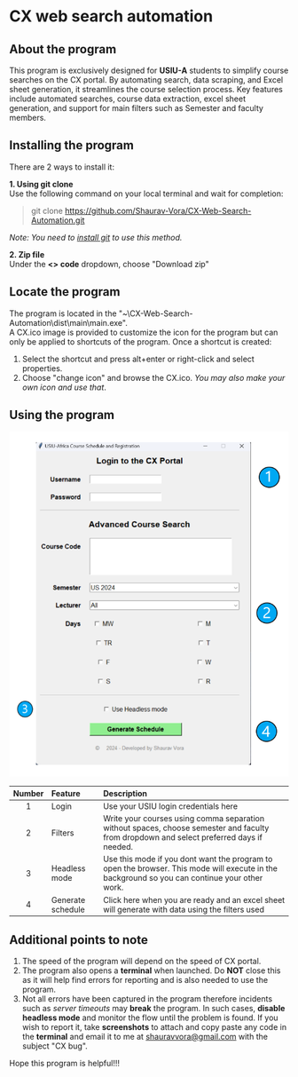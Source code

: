 # CX web search automation
## About the program
This program is exclusively designed for **USIU-A** students to simplify course searches on the CX portal. By automating search, data scraping, and Excel sheet generation, it streamlines the course selection process. Key features include automated searches, course data extraction, excel sheet generation, and support for main filters such as Semester and faculty members.
## Installing the program
There are 2 ways to install it:

**1. Using git clone**  
Use the following command on your local terminal and wait for completion:
>git clone https://github.com/Shaurav-Vora/CX-Web-Search-Automation.git

*Note: You need to [install git](https://git-scm.com/downloads) to use this method.* 

**2. Zip file**  
Under the **<> code** dropdown, choose "Download zip"

## Locate the program
The program is located in the "~\CX-Web-Search-Automation\dist\main\main.exe".  
A CX.ico image is provided to customize the icon for the program but can only be applied to shortcuts of the program. Once a shortcut is created:
1. Select the shortcut and press alt+enter or right-click and select properties.
2. Choose "change icon" and browse the CX.ico. *You may also make your own icon and use that*.

## Using the program
![Screenshot of program](/Images/program_shot.png)

|Number      | Feature     |    Description                      |
|:-----------:|:-----------  |  :-----------------------------------|
|1           | Login       | Use your USIU login credentials here|
|2           | Filters     | Write your courses using comma separation without spaces, choose semester and faculty from dropdown and select preferred days if needed.|
|3           | Headless mode| Use this mode if you dont want the program to open the browser. This mode will execute in the background so you can continue your other work.|
|4           | Generate schedule| Click here when you are ready and an excel sheet will generate with data using the filters used|


## Additional points to note
1. The speed of the program will depend on the speed of CX portal.
2. The program also opens a **terminal** when launched. Do **NOT** close this as it will help find errors for reporting and is also needed to use the program.
3. Not all errors have been captured in the program therefore incidents such as *server timeouts* may **break** the program. In such cases, **disable headless mode** and monitor the flow until the problem is found. If you wish to report it, take **screenshots** to attach and copy paste any code in the **terminal** and email it to me at shauravvora@gmail.com with the subject "CX bug".  

Hope this program is helpful!!!
